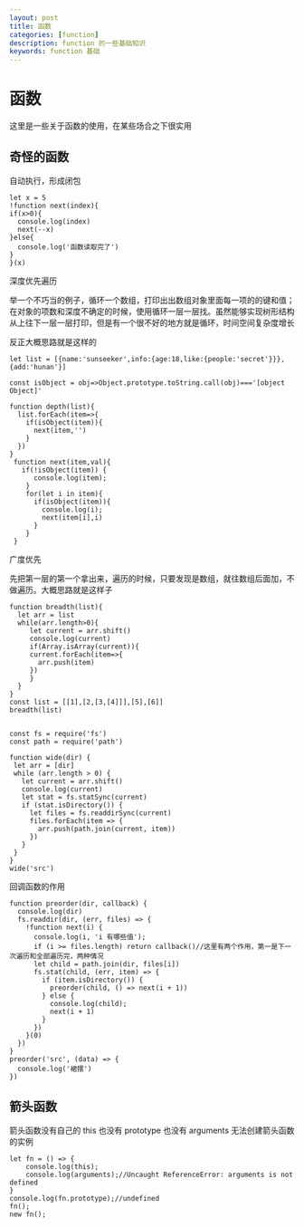 ```yaml
---
layout: post
title: 函数
categories: [function]
description: function 的一些基础知识
keywords: function 基础
---
```


# 函数

这里是一些关于函数的使用，在某些场合之下很实用

## 奇怪的函数

自动执行，形成闭包

```
let x = 5
!function next(index){
if(x>0){
  console.log(index)
  next(--x)
}else{
  console.log('函数读取完了')
}
}(x)
```

深度优先遍历

举一个不巧当的例子，循环一个数组，打印出出数组对象里面每一项的的键和值；在对象的项数和深度不确定的时候，使用循环一层一层找。虽然能够实现树形结构从上往下一层一层打印，但是有一个很不好的地方就是循环，时间空间复杂度增长

反正大概思路就是这样的

```
let list = [{name:'sunseeker',info:{age:18,like:{people:'secret'}}},{add:'hunan'}]

const isObject = obj=>Object.prototype.toString.call(obj)==='[object Object]'

function depth(list){
  list.forEach(item=>{
    if(isObject(item)){
      next(item,'')
    }
  })
}
 function next(item,val){
   if(!isObject(item)) {
      console.log(item);
    }
    for(let i in item){
      if(isObject(item)){
        console.log(i);
        next(item[i],i)
      }
    }
 }
```

广度优先

先把第一层的第一个拿出来，遍历的时候，只要发现是数组，就往数组后面加，不做遍历。大概思路就是这样子

```
function breadth(list){
  let arr = list
  while(arr.length>0){
     let current = arr.shift()
     console.log(current)
     if(Array.isArray(current)){
     current.forEach(item=>{
       arr.push(item)
     })
     }
  }
}
const list = [[1],[2,[3,[4]]],[5],[6]]
breadth(list)


const fs = require('fs')
const path = require('path')

function wide(dir) {
 let arr = [dir]
 while (arr.length > 0) {
   let current = arr.shift()
   console.log(current)
   let stat = fs.statSync(current)
   if (stat.isDirectory()) {
     let files = fs.readdirSync(current)
     files.forEach(item => {
       arr.push(path.join(current, item))
     })
   }
 }
}
wide('src')
```

回调函数的作用

```
function preorder(dir, callback) {
  console.log(dir)
  fs.readdir(dir, (err, files) => {
    !function next(i) {
      console.log(i, 'i 有哪些值');
      if (i >= files.length) return callback()//这里有两个作用，第一是下一次遍历和全部遍历完，两种情况
      let child = path.join(dir, files[i])
      fs.stat(child, (err, item) => {
        if (item.isDirectory()) {
          preorder(child, () => next(i + 1))
        } else {
          console.log(child);
          next(i + 1)
        }
      })
    }(0)
  })
}
preorder('src', (data) => {
  console.log('裙摆')
})
```

## 箭头函数

箭头函数没有自己的 this
也没有 prototype
也没有 arguments
无法创建箭头函数的实例

```
let fn = () => {
    console.log(this);
    console.log(arguments);//Uncaught ReferenceError: arguments is not defined
}
console.log(fn.prototype);//undefined
fn();
new fn();
```
